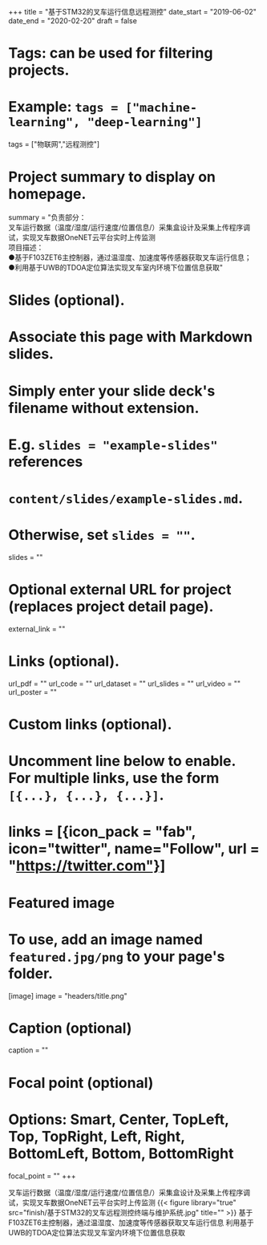 +++
title = "基于STM32的叉车运行信息远程测控"
date_start = "2019-06-02"
date_end = "2020-02-20"
draft = false

# Tags: can be used for filtering projects.
# Example: `tags = ["machine-learning", "deep-learning"]`
tags = ["物联网","远程测控"]


# Project summary to display on homepage.
summary = "负责部分：<br>叉车运行数据（温度/湿度/运行速度/位置信息/）采集盒设计及采集上传程序调试，实现叉车数据OneNET云平台实时上传监测<br>项目描述：<br>●基于F103ZET6主控制器，通过温湿度、加速度等传感器获取叉车运行信息；<br>●利用基于UWB的TDOA定位算法实现叉车室内环境下位置信息获取"

# Slides (optional).
#   Associate this page with Markdown slides.
#   Simply enter your slide deck's filename without extension.
#   E.g. `slides = "example-slides"` references 
#   `content/slides/example-slides.md`.
#   Otherwise, set `slides = ""`.
slides = ""

# Optional external URL for project (replaces project detail page).
external_link = ""

# Links (optional).
url_pdf = ""
url_code = ""
url_dataset = ""
url_slides = ""
url_video = ""
url_poster = ""

# Custom links (optional).
#   Uncomment line below to enable. For multiple links, use the form `[{...}, {...}, {...}]`.
# links = [{icon_pack = "fab", icon="twitter", name="Follow", url = "https://twitter.com"}]

# Featured image
# To use, add an image named `featured.jpg/png` to your page's folder. 
[image]
image = "headers/title.png"
  # Caption (optional)
  caption = ""

  # Focal point (optional)
  # Options: Smart, Center, TopLeft, Top, TopRight, Left, Right, BottomLeft, Bottom, BottomRight
  focal_point = ""
+++

叉车运行数据（温度/湿度/运行速度/位置信息/）采集盒设计及采集上传程序调试，实现叉车数据OneNET云平台实时上传监测
{{< figure library="true" src="finish/基于STM32的叉车远程测控终端与维护系统.jpg" title="" >}}
基于F103ZET6主控制器，通过温湿度、加速度等传感器获取叉车运行信息
利用基于UWB的TDOA定位算法实现叉车室内环境下位置信息获取
